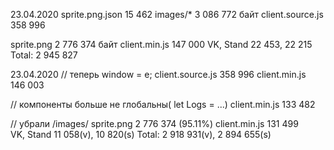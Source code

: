 23.04.2020
sprite.png.json     15 462 
images/*            3 086 772 байт
client.source.js    358 996

sprite.png          2 776 374 байт
client.min.js       147 000 
VK, Stand           22 453, 22 215
Total: 2 945 827

23.04.2020
// теперь window = e;
client.source.js    358 996
client.min.js       146 003

// компоненты больше не глобальны( let Logs = ...)
client.min.js       133 482

// убрали /images/
sprite.png          2 776 374 (95.11%)
client.min.js       131 499       
VK, Stand           11 058(v), 10 820(s)
Total: 2 918 931(v),   2 894 655(s) 